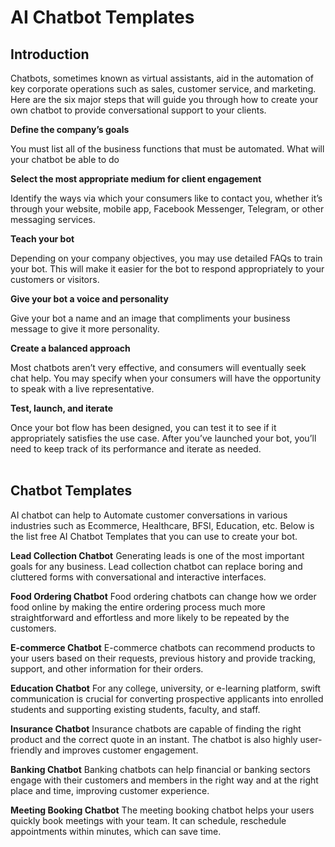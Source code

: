 # AI Chatbot Templates

## Introduction

Chatbots, sometimes known as virtual assistants, aid in the automation of key corporate operations such as sales, customer service, and marketing. Here are the six major steps that will guide you through how to create your own chatbot to provide conversational support to your clients.

**Define the company’s goals**

You must list all of the business functions that must be automated. What will your chatbot be able to do


**Select the most appropriate medium for client engagement**

Identify the ways via which your consumers like to contact you, whether it’s through your website, mobile app, Facebook Messenger, Telegram, or other messaging services.


**Teach your bot** 

Depending on your company objectives, you may use detailed FAQs to train your bot. This will make it easier for the bot to respond appropriately to your customers or visitors.


**Give your bot a voice and personality** 

Give your bot a name and an image that compliments your business message to give it more personality.


**Create a balanced approach** 

Most chatbots aren’t very effective, and consumers will eventually seek chat help. You may specify when your consumers will have the opportunity to speak with a live representative.


**Test, launch, and iterate** 

Once your bot flow has been designed, you can test it to see if it appropriately satisfies the use case. After you’ve launched your bot, you’ll need to keep track of its performance and iterate as needed.<br><br>



## Chatbot Templates

AI chatbot can help to Automate customer conversations in various industries such as Ecommerce, Healthcare, BFSI, Education, etc.
Below is the list free AI Chatbot Templates that you can use to create your bot.


**Lead Collection Chatbot** 
Generating leads is one of the most important goals for any business. Lead collection chatbot can replace boring and cluttered forms with conversational and interactive interfaces.


**Food Ordering Chatbot**
Food ordering chatbots can change how we order food online by making the entire ordering process much more straightforward and effortless and more likely to be repeated by the customers.


**E-commerce Chatbot** 
E-commerce chatbots can recommend products to your users based on their requests, previous history and provide tracking, support, and other information for their orders.


**Education Chatbot** 
For any college, university, or e-learning platform, swift communication is crucial for converting prospective applicants into enrolled students and supporting existing students, faculty, and staff.


**Insurance Chatbot** 
Insurance chatbots are capable of finding the right product and the correct quote in an instant. The chatbot is also highly user-friendly and improves customer engagement.


**Banking Chatbot** 
Banking chatbots can help financial or banking sectors engage with their customers and members in the right way and at the right place and time, improving customer experience.


**Meeting Booking Chatbot** 
The meeting booking chatbot helps your users quickly book meetings with your team. It can schedule, reschedule appointments within minutes, which can save time.
